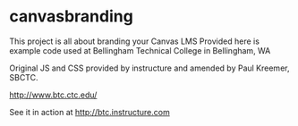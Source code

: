 canvasbranding
==============

This project is all about branding your Canvas LMS
Provided here is example code used at Bellingham Technical College in Bellingham, WA

Original JS and CSS provided by instructure and amended by Paul Kreemer, SBCTC.

http://www.btc.ctc.edu/

See it in action at http://btc.instructure.com
